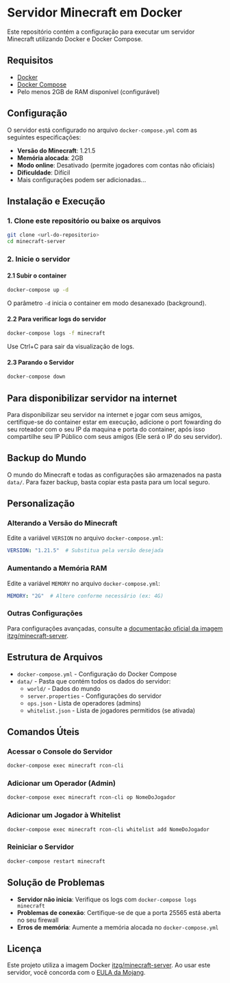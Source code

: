 # Servidor Minecraft em Docker

Este repositório contém a configuração para executar um servidor Minecraft utilizando Docker e Docker Compose.

## Requisitos

- [Docker](https://docs.docker.com/get-docker/)
- [Docker Compose](https://docs.docker.com/compose/install/)
- Pelo menos 2GB de RAM disponível (configurável)

## Configuração

O servidor está configurado no arquivo `docker-compose.yml` com as seguintes especificações:

- **Versão do Minecraft**: 1.21.5
- **Memória alocada**: 2GB
- **Modo online**: Desativado (permite jogadores com contas não oficiais)
- **Dificuldade**: Difícil
- Mais configurações podem ser adicionadas...

## Instalação e Execução

### 1. Clone este repositório ou baixe os arquivos

```bash
git clone <url-do-repositorio>
cd minecraft-server
```

### 2. Inicie o servidor

#### 2.1 Subir o container

```bash
docker-compose up -d
```

O parâmetro `-d` inicia o container em modo desanexado (background).

#### 2.2 Para verificar logs do servidor

```bash
docker-compose logs -f minecraft
```

Use Ctrl+C para sair da visualização de logs.

#### 2.3 Parando o Servidor

```bash
docker-compose down
```

## Para disponibilizar servidor na internet

Para disponibilizar seu servidor na internet e jogar com seus amigos, certifique-se do container estar em execução, adicione o port fowarding do seu roteador com o seu IP da maquina e porta do container, após isso compartilhe seu IP Público com seus amigos (Ele será o IP do seu servidor).

## Backup do Mundo

O mundo do Minecraft e todas as configurações são armazenados na pasta `data/`. 
Para fazer backup, basta copiar esta pasta para um local seguro.

## Personalização

### Alterando a Versão do Minecraft

Edite a variável `VERSION` no arquivo `docker-compose.yml`:

```yaml
VERSION: "1.21.5"  # Substitua pela versão desejada
```

### Aumentando a Memória RAM

Edite a variável `MEMORY` no arquivo `docker-compose.yml`:

```yaml
MEMORY: "2G"  # Altere conforme necessário (ex: 4G)
```

### Outras Configurações

Para configurações avançadas, consulte a [documentação oficial da imagem itzg/minecraft-server](https://github.com/itzg/docker-minecraft-server).

## Estrutura de Arquivos

- `docker-compose.yml` - Configuração do Docker Compose
- `data/` - Pasta que contém todos os dados do servidor:
  - `world/` - Dados do mundo
  - `server.properties` - Configurações do servidor
  - `ops.json` - Lista de operadores (admins)
  - `whitelist.json` - Lista de jogadores permitidos (se ativada)

## Comandos Úteis

### Acessar o Console do Servidor

```bash
docker-compose exec minecraft rcon-cli
```

### Adicionar um Operador (Admin)

```bash
docker-compose exec minecraft rcon-cli op NomeDoJogador
```

### Adicionar um Jogador à Whitelist

```bash
docker-compose exec minecraft rcon-cli whitelist add NomeDoJogador
```

### Reiniciar o Servidor

```bash
docker-compose restart minecraft
```

## Solução de Problemas

- **Servidor não inicia**: Verifique os logs com `docker-compose logs minecraft`
- **Problemas de conexão**: Certifique-se de que a porta 25565 está aberta no seu firewall
- **Erros de memória**: Aumente a memória alocada no `docker-compose.yml`

## Licença

Este projeto utiliza a imagem Docker [itzg/minecraft-server](https://github.com/itzg/docker-minecraft-server).
Ao usar este servidor, você concorda com o [EULA da Mojang](https://account.mojang.com/documents/minecraft_eula).
